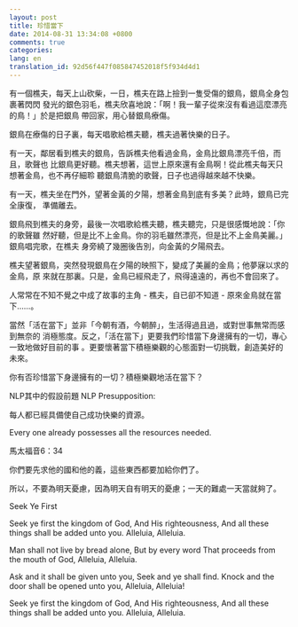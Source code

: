 ```yaml
---
layout: post
title: 珍惜當下
date: 2014-08-31 13:34:08 +0800
comments: true
categories:
lang: en
translation_id: 92d56f447f085847452018f5f934d4d1
---
```


有一個樵夫，每天上山砍柴，一日，樵夫在路上撿到一隻受傷的銀鳥，銀鳥全身包裹著閃閃 發光的銀色羽毛，樵夫欣喜地說：「啊！我一輩子從來沒有看過這麼漂亮的鳥！」於是把銀鳥 帶回家，用心替銀鳥療傷。

銀鳥在療傷的日子裏，每天唱歌給樵夫聽，樵夫過著快樂的日子。

有一天，鄰居看到樵夫的銀鳥，告訴樵夫他看過金鳥，金鳥比銀鳥漂亮千倍，而且，歌聲也 比銀鳥更好聽。樵夫想著，這世上原來還有金鳥啊！從此樵夫每天只想著金鳥，也不再仔細聆 聽銀鳥清脆的歌聲，日子也過得越來越不快樂。

有一天，樵夫坐在門外，望著金黃的夕陽，想著金鳥到底有多美？此時，銀鳥已完全康復， 準備離去。

銀鳥飛到樵夫的身旁，最後一次唱歌給樵夫聽，樵夫聽完，只是很感慨地說：「你的歌聲雖 然好聽，但是比不上金鳥。你的羽毛雖然漂亮，但是比不上金鳥美麗。」 銀鳥唱完歌，在樵夫 身旁繞了幾圈後告別，向金黃的夕陽飛去。

樵夫望著銀鳥，突然發現銀鳥在夕陽的映照下，變成了美麗的金鳥；他夢寐以求的金鳥，原 來就在那裏。只是，金鳥已經飛走了，飛得遠遠的，再也不會回來了。

人常常在不知不覺之中成了故事的主角 - 樵夫，自已卻不知道 - 原來金鳥就在當下……。

當然「活在當下」並非「今朝有酒，今朝醉」，生活得過且過，或對世事無常而感到無奈的 消極態度。反之，「活在當下」更要我們珍惜當下身邊擁有的一切，專心一致地做好目前的事 。更要懷著當下積極樂觀的心態面對一切挑戰，創造美好的未來。



你有否珍惜當下身邊擁有的一切？積極樂觀地活在當下？

NLP其中的假設前題 NLP Presupposition:

每人都已經具備使自己成功快樂的資源。

Every one already possesses all the resources needed.



馬太福音6：34

你們要先求他的國和他的義，這些東西都要加給你們了。

所以，不要為明天憂慮，因為明天自有明天的憂慮；一天的難處一天當就夠了。



Seek Ye First



Seek ye first the kingdom of God,
And His righteousness,
And all these things
shall be added unto you.
Alleluia, Alleluia.



Man shall not live by bread alone,
But by every word
That proceeds from the mouth of God,
Alleluia, Alleluia.

Ask and it shall be given unto you,
Seek and ye shall find.
Knock and the door shall be
opened unto you,
Alleluia, Alleluia!

Seek ye first the kingdom of God,
And His righteousness,
And all these things
shall be added unto you.
Alleluia, Alleluia.
